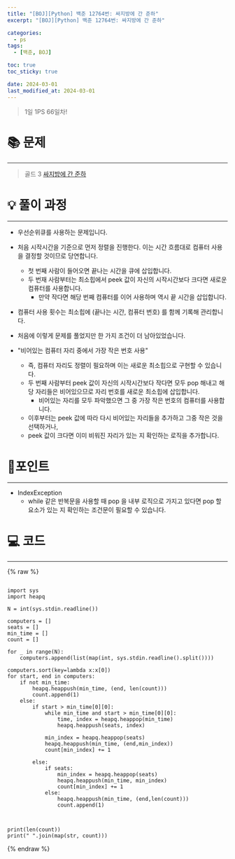 ```yaml
---
title: "[BOJ][Python] 백준 12764번: 싸지방에 간 준하"
excerpt: "[BOJ][Python] 백준 12764번: 싸지방에 간 준하"

categories:
  - ps
tags:
  - [백준, BOJ]

toc: true
toc_sticky: true

date: 2024-03-01
last_modified_at: 2024-03-01
---
```


> 1일 1PS 66일차!

# 📚 문제

---

> 골드 3
> [싸지방에 간 준하](https://www.acmicpc.net/problem/12764)

# 💡 풀이 과정

---

- 우선순위큐를 사용하는 문제입니다.
- 처음 시작시간을 기준으로 먼저 정렬을 진행한다. 이는 시간 흐름대로 컴퓨터 사용을 결정할 것이므로 당연합니다. 
    - 첫 번째 사람이 들어오면 끝나는 시간을 큐에 삽입합니다.
    - 두 번재 사람부터는 최소힙에서 peek 값이 자신의 시작시간보다 크다면 새로운 컴퓨터를 사용합니다.
        - 만약 작다면 해당 번째 컴퓨터를 이어 사용하며 역시 끝 시간을 삽입합니다. 
- 컴퓨터 사용 횟수는 최소힙에 (끝나는 시간, 컴퓨터 번호) 를 함께 기록해 관리합니다.

- 처음에 이렇게 문제를 풀었지만 한 가지 조건이 더 남아있었습니다.
- "비어있는 컴퓨터 자리 중에서 가장 작은 번호 사용"
    - 즉, 컴퓨터 자리도 정렬이 필요하며 이는 새로운 최소힙으로 구현할 수 있습니다.
    - 두 번째 사람부터 peek 값이 자신의 시작시간보다 작다면 모두 pop 해내고 해당 자리들은 비어있으므로 자리 번호를 새로운 최소힙에 삽입합니다.
        - 비어있는 자리를 모두 파악했으면 그 중 가장 작은 번호의 컴퓨터를 사용합니다.
    - 이후부터는 peek 값에 따라 다시 비어있는 자리들을 추가하고 그중 작은 것을 선택하거나, 
    - peek 값이 크다면 이미 비워진 자리가 있는 지 확인하는 로직을 추가합니다.
    


# 📌포인트

---

- IndexException
    - while 같은 반복문을 사용할 때 pop 을 내부 로직으로 가지고 있다면 pop 할 요소가 있는 지 확인하는 조건문이 필요할 수 있습니다.

# 💻 코드

---

{% raw %}

```

import sys
import heapq

N = int(sys.stdin.readline())

computers = []
seats = []
min_time = []
count = []

for _ in range(N):
    computers.append(list(map(int, sys.stdin.readline().split())))

computers.sort(key=lambda x:x[0])
for start, end in computers:
    if not min_time:
        heapq.heappush(min_time, (end, len(count)))
        count.append(1)
    else:
        if start > min_time[0][0]:
            while min_time and start > min_time[0][0]:
                time, index = heapq.heappop(min_time)
                heapq.heappush(seats, index)

            min_index = heapq.heappop(seats)
            heapq.heappush(min_time, (end,min_index))
            count[min_index] += 1

        else:
            if seats:
                min_index = heapq.heappop(seats)
                heapq.heappush(min_time, min_index)
                count[min_index] += 1
            else:
                heapq.heappush(min_time, (end,len(count)))
                count.append(1)



print(len(count))
print(" ".join(map(str, count)))

```

{% endraw %}

